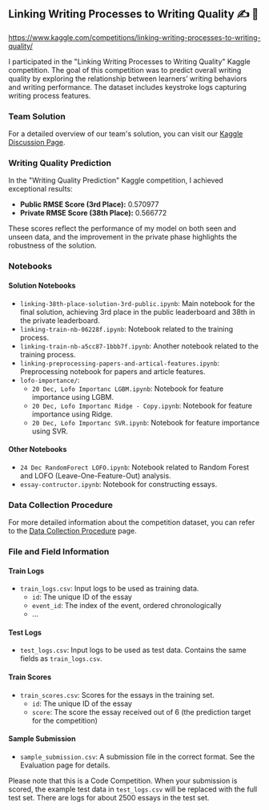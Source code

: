 ## Linking Writing Processes to Writing Quality ✍️ 📝

https://www.kaggle.com/competitions/linking-writing-processes-to-writing-quality/


I participated in the "Linking Writing Processes to Writing Quality" Kaggle competition. The goal of this competition was to predict overall writing quality by exploring the relationship between learners’ writing behaviors and writing performance. The dataset includes keystroke logs capturing writing process features.

### Team Solution

For a detailed overview of our team's solution, you can visit our [Kaggle Discussion Page](https://www.kaggle.com/competitions/linking-writing-processes-to-writing-quality/discussion/466839#2594913).

### Writing Quality Prediction

In the "Writing Quality Prediction" Kaggle competition, I achieved exceptional results:

- **Public RMSE Score (3rd Place):** 0.570977
- **Private RMSE Score (38th Place):** 0.566772

These scores reflect the performance of my model on both seen and unseen data, and the improvement in the private phase highlights the robustness of the solution.


### Notebooks

#### Solution Notebooks

- `linking-38th-place-solution-3rd-public.ipynb`: Main notebook for the final solution, achieving 3rd place in the public leaderboard and 38th in the private leaderboard.
- `linking-train-nb-06228f.ipynb`: Notebook related to the training process.
- `linking-train-nb-a5cc87-1bbb7f.ipynb`: Another notebook related to the training process.
- `linking-preprocessing-papers-and-artical-features.ipynb`: Preprocessing notebook for papers and article features.
- `lofo-importance/`:
  - `20 Dec, Lofo Importanc LGBM.ipynb`: Notebook for feature importance using LGBM.
  - `20 Dec, Lofo Importanc Ridge - Copy.ipynb`: Notebook for feature importance using Ridge.
  - `20 Dec, Lofo Importanc SVR.ipynb`: Notebook for feature importance using SVR.

#### Other Notebooks

- `24 Dec RandomForect LOFO.ipynb`: Notebook related to Random Forest and LOFO (Leave-One-Feature-Out) analysis.
- `essay-contructor.ipynb`: Notebook for constructing essays.

### Data Collection Procedure

For more detailed information about the competition dataset, you can refer to the [Data Collection Procedure](https://www.kaggle.com/competitions/linking-writing-processes-to-writing-quality/data) page.

### File and Field Information

#### Train Logs

- `train_logs.csv`: Input logs to be used as training data.
  - `id`: The unique ID of the essay
  - `event_id`: The index of the event, ordered chronologically
  - ...

#### Test Logs

- `test_logs.csv`: Input logs to be used as test data. Contains the same fields as `train_logs.csv`.

#### Train Scores

- `train_scores.csv`: Scores for the essays in the training set.
  - `id`: The unique ID of the essay
  - `score`: The score the essay received out of 6 (the prediction target for the competition)

#### Sample Submission

- `sample_submission.csv`: A submission file in the correct format. See the Evaluation page for details.

Please note that this is a Code Competition. When your submission is scored, the example test data in `test_logs.csv` will be replaced with the full test set. There are logs for about 2500 essays in the test set.
